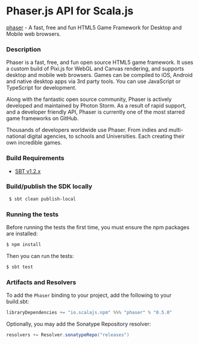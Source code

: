 Phaser.js API for Scala.js
================================
[phaser](http://phaser.io/docs/2.6.2/) - A fast, free and fun HTML5 Game Framework for Desktop and Mobile web browsers.

### Description

Phaser is a fast, free, and fun open source HTML5 game framework. It uses a custom build of Pixi.js for 
WebGL and Canvas rendering, and supports desktop and mobile web browsers. Games can be compiled to iOS, 
Android and native desktop apps via 3rd party tools. You can use JavaScript or TypeScript for development.

Along with the fantastic open source community, Phaser is actively developed and maintained by Photon Storm. 
As a result of rapid support, and a developer friendly API, Phaser is currently one of the most starred game 
frameworks on GitHub.

Thousands of developers worldwide use Phaser. From indies and multi-national digital agencies, to schools 
and Universities. Each creating their own incredible games.

### Build Requirements

* [SBT v1.2.x](http://www.scala-sbt.org/download.html)

### Build/publish the SDK locally

```bash
 $ sbt clean publish-local
```

### Running the tests

Before running the tests the first time, you must ensure the npm packages are installed:

```bash
$ npm install
```

Then you can run the tests:

```bash
$ sbt test
```

### Artifacts and Resolvers

To add the `Phaser` binding to your project, add the following to your build.sbt:  

```sbt
libraryDependencies += "io.scalajs.npm" %%% "phaser" % "0.5.0"
```

Optionally, you may add the Sonatype Repository resolver:

```sbt   
resolvers += Resolver.sonatypeRepo("releases") 
```
